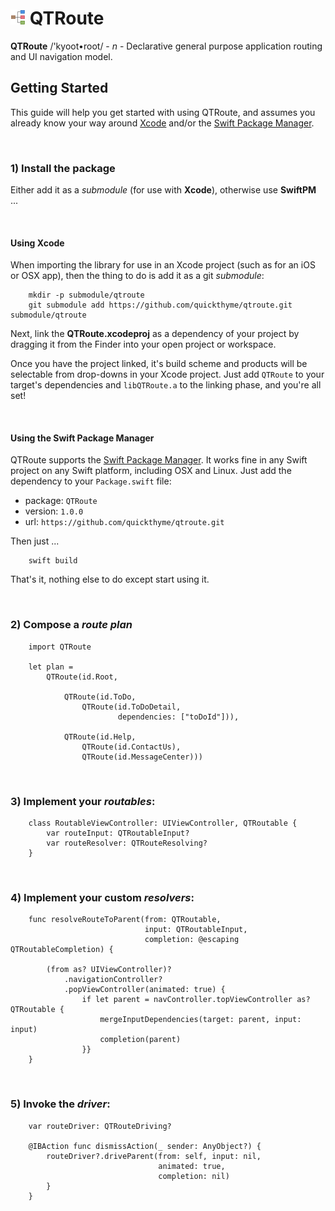 # ![kyoot-root](icon.png) QTRoute

**QTRoute** /'kyoot•root/ - *n* - Declarative general purpose application routing and UI navigation model.

## Getting Started

This guide will help you get started with using QTRoute, and assumes you already
know your way around [Xcode](https://developer.apple.com/xcode/) and/or
the [Swift Package Manager](https://swift.org/package-manager/).

<br />

### 1) Install the package

Either add it as a *submodule* (for use with **Xcode**), otherwise use **SwiftPM** ...

<br />

#### Using Xcode

When importing the library for use in an Xcode project (such as for an iOS or OSX app), then the
thing to do is add it as a git *submodule*:
  
```
    mkdir -p submodule/qtroute
    git submodule add https://github.com/quickthyme/qtroute.git submodule/qtroute

```

Next, link the **QTRoute.xcodeproj** as a dependency of your project by dragging it from the Finder
into your open project or workspace.

Once you have the project linked, it's build scheme and products will be selectable from drop-downs
in your Xcode project. Just add `QTRoute` to your target's dependencies and `libQTRoute.a` to the
linking phase, and you're all set!

<br />

#### Using the Swift Package Manager

QTRoute supports the [Swift Package Manager](https://swift.org/package-manager/).
It works fine in any Swift project on any Swift platform, including OSX and Linux. Just add the
dependency to your `Package.swift` file:

  - package: `QTRoute`
  - version: `1.0.0`
  - url: `https://github.com/quickthyme/qtroute.git`

Then just ...

```
    swift build
```
That's it, nothing else to do except start using it.

<br />

### 2) Compose a *route plan*

```
    import QTRoute

    let plan =
        QTRoute(id.Root,

	        QTRoute(id.ToDo,
	            QTRoute(id.ToDoDetail,
	                    dependencies: ["toDoId"])),

	        QTRoute(id.Help,
	            QTRoute(id.ContactUs),
	            QTRoute(id.MessageCenter)))

```

<br />

### 3) Implement your *routables*:

```
    class RoutableViewController: UIViewController, QTRoutable {
        var routeInput: QTRoutableInput?
        var routeResolver: QTRouteResolving?
    }

```

<br />

### 4) Implement your custom *resolvers*:

```
    func resolveRouteToParent(from: QTRoutable,
	                          input: QTRoutableInput,
	                          completion: @escaping QTRoutableCompletion) {

        (from as? UIViewController)?
            .navigationController?
            .popViewController(animated: true) {
                if let parent = navController.topViewController as? QTRoutable {
                    mergeInputDependencies(target: parent, input: input)
                    completion(parent)
                }}
	}

```

<br />

### 5) Invoke the *driver*:

```
    var routeDriver: QTRouteDriving?

    @IBAction func dismissAction(_ sender: AnyObject?) {
        routeDriver?.driveParent(from: self, input: nil,
                                 animated: true,
                                 completion: nil)
        }
    }

```
